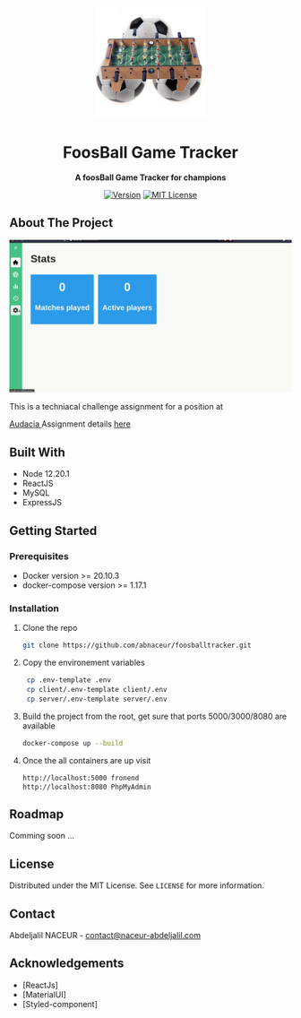 <div align="center">
	<img src="./media/illustaration-1.png" alt="FoosBallTracker" width="200" height="200">
	<h1>FoosBall Game Tracker</h1>
	<p>
		<strong>A foosBall Game Tracker for champions </strong>
	</p>

[![Version](https://img.shields.io/badge/foosballTracker-beta--0.0-green)]() [![MIT License](https://img.shields.io/badge/License-MIT-green.svg?style=flat-square)](LICENSE)

</div>

<!-- ABOUT THE PROJECT -->
## About The Project

<img src="./documents/demo-foosball.gif" width="600">

<p>This is a techniacal challenge assignment for a position at </p>
<p><a href="https://www.audacia.co/"> Audacia </a>
Assignment details <a href="./documents/table-football-challenge.pdf">here</a>
</p>

## Built With

* Node 12.20.1
* ReactJS
* MySQL
* ExpressJS

## Getting Started

### Prerequisites
* Docker version >= 20.10.3
* docker-compose version >= 1.17.1

### Installation

1. Clone the repo
   ```sh
   git clone https://github.com/abnaceur/foosballtracker.git

2. Copy the environement variables
   ```sh
	cp .env-template .env
	cp client/.env-template client/.env
	cp server/.env-template server/.env
   ```
3. Build the project from the root, get sure that ports 5000/3000/8080 are available
   ```sh
   docker-compose up --build
   ```

4. Once the all containers are up visit
   ```SH
   http://localhost:5000 fronend
   http://localhost:8080 PhpMyAdmin
   ```


<!-- ROADMAP -->
## Roadmap

Comming soon ...


<!-- LICENSE -->
## License

Distributed under the MIT License. See `LICENSE` for more information.



<!-- CONTACT -->
## Contact

Abdeljalil NACEUR - contact@naceur-abdeljalil.com


<!-- ACKNOWLEDGEMENTS -->
## Acknowledgements
* [ReactJs]
* [MaterialUI]
* [Styled-component]
